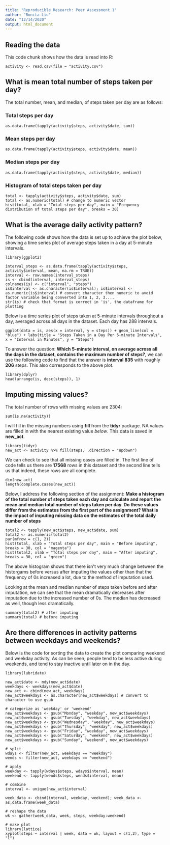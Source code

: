 ```yaml
---
title: "Reproducible Research: Peer Assessment 1"
author: "Bonita Liu"
date: "12/14/2020"
output: html_document
---
```


## Reading the data
This code chunk shows how the data is read into R:
```{r}
activity <- read.csv(file = "activity.csv")
```


## What is mean total number of steps taken per day?
The total number, mean, and median, of steps taken per day are as follows:

### Total steps per day
```{r}
as.data.frame(tapply(activity$steps, activity$date, sum))
```
### Mean steps per day
```{r}
as.data.frame(tapply(activity$steps, activity$date, mean))
```
### Median steps per day
```{r}
as.data.frame(tapply(activity$steps, activity$date, median))
```
### Histogram of total steps taken per day
```{r}
total <- tapply(activity$steps, activity$date, sum)
total <- as.numeric(total) # change to numeric vector
hist(total, xlab = "Total steps per day", main = "Frequency distribution of total steps per day", breaks = 30)
```

## What is the average daily activity pattern?
The following code shows how the data is set up to achieve the plot below, showing a time series plot of average steps taken in a day at 5-minute intervals. 
```{r}
library(ggplot2)

interval_steps <- as.data.frame(tapply(activity$steps, activity$interval, mean, na.rm = TRUE))
interval <- row.names(interval_steps)
is <- cbind(interval, interval_steps)
colnames(is) <- c("interval", "steps")
is$interval <- as.character(is$interval); is$interval <- as.numeric(is$interval) # convert character then numeric to avoid factor variable being converted into 1, 2, 3.... 
str(is) # check that format is correct in 'is', the dataframe for plotting
```
Below is a time series plot of steps taken at 5-minute intervals throughout a day, averaged across all days in the dataset. Each day has 288 intervals.
```{r}
ggplot(data = is, aes(x = interval, y = steps)) + geom_line(col = "blue") + labs(title = "Steps Taken in a Day Per 5-minute Intervals", x = "Interval in Minutes", y = "Steps")
```


To answer the question: **Which 5-minute interval, on average across all the days in the dataset, contains the maximum number of steps?**, we can use the following code to find that the answer is **interval 835** with roughly **206** steps. This also corresponds to the above plot.
```{r}
library(dplyr)
head(arrange(is, desc(steps)), 1)
```

## Imputing missing values?
The total number of rows with missing values are 2304:
```{r}
sum(is.na(activity))
```
I will fill in the missing numbers using **fill** from the **tidyr** package. NA values are filled in with the nearest existing value *below*. This data is saved in **new_act**. 
```{r}
library(tidyr)
new_act <- activity %>% fill(steps, .direction = "updown")
```
We can check to see that all missing cases are filled in. The first line of code tells us there are **17568** rows in this dataset and the second line tells us that indeed, these rows are all complete. 
```{r}
dim(new_act)
length(complete.cases(new_act))
```
Below, I address the following section of the assignment: **Make a histogram of the total number of steps taken each day and calculate and report the mean and median total number of steps taken per day. Do these values differ from the estimates from the first part of the assignment? What is the impact of imputing missing data on the estimates of the total daily number of steps**
```{r}
total2 <- tapply(new_act$steps, new_act$date, sum)
total2 <- as.numeric(total2) 
par(mfrow = c(1, 2))
hist(total, xlab = "Total steps per day", main = "Before imputing", breaks = 30, col = "magenta")
hist(total2, xlab = "Total steps per day", main = "After imputing", breaks = 30, col = "green")
```


The above histogram shows that there isn't very much change between the historgams before versus after imputing the values other than that the frequency of 0s increased a lot, due to the method of imputation used.

Looking at the mean and median number of steps taken before and after imputation, we can see that the mean dramatically decreases after imputation due to the increased number of 0s. The median has decreased as well, though less dramatically. 
```{r}
summary(total2) # after imputing
summary(total) # before imputing

```


## Are there differences in activity patterns between weekdays and weekends?
Below is the code for sorting the data to create the plot comparing weekend and weekday activity. As can be seen, people tend to be less active during weekends, and tend to stay inactive until later on in the day.
```{r}
library(lubridate)

new_act$date <- mdy(new_act$date)
weekdays <- weekdays(new_act$date)
new_act <- cbind(new_act, weekdays)
new_act$weekdays <- as.character(new_act$weekdays) # convert to character to use gsub

# categorize as 'weekday' or 'weekend'
new_act$weekdays <- gsub("Monday", "weekday", new_act$weekdays)
new_act$weekdays <- gsub("Tuesday", "weekday", new_act$weekdays)
new_act$weekdays <- gsub("Wednesday", "weekday", new_act$weekdays)
new_act$weekdays <- gsub("Thursday", "weekday", new_act$weekdays)
new_act$weekdays <- gsub("Friday", "weekday", new_act$weekdays)
new_act$weekdays <- gsub("Saturday", "weekend", new_act$weekdays)
new_act$weekdays <- gsub("Sunday", "weekend", new_act$weekdays)

# split
wdays <- filter(new_act, weekdays == "weekday")
wends <- filter(new_act, weekdays == "weekend")

# apply
weekday <- tapply(wdays$steps, wdays$interval, mean)
weekend <- tapply(wends$steps, wends$interval, mean)

# combine
interval <- unique(new_act$interval)

week_data <- cbind(interval, weekday, weekend); week_data <- as.data.frame(week_data)

# reshape the data
wk <- gather(week_data, week, steps, weekday:weekend)

# make plot
library(lattice)
xyplot(steps ~ interval | week, data = wk, layout = c(1,2), type = "l")
```

